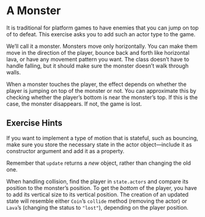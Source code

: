 # A Monster

It is traditional for platform games to have enemies that you can jump
on top of to defeat. This exercise asks you to add such an actor type to
the game.

We’ll call it a monster. Monsters move only horizontally. You can make
them move in the direction of the player, bounce back and forth like horizontal lava, or have any movement pattern you want. The class doesn’t have
to handle falling, but it should make sure the monster doesn’t walk through
walls.

When a monster touches the player, the effect depends on whether the
player is jumping on top of the monster or not. You can approximate this by
checking whether the player’s bottom is near the monster’s top. If this is the
case, the monster disappears. If not, the game is lost.

## Exercise Hints

If you want to implement a type of motion that is stateful, such as bouncing, make sure you store the necessary state in the actor object—include it as
constructor argument and add it as a property.

Remember that `update` returns a _new_ object, rather than changing the
old one.

When handling collision, find the player in `state.actors` and compare its
position to the monster’s position. To get the _bottom_ of the player, you have
to add its vertical size to its vertical position. The creation of an updated
state will resemble either `Coin`’s `collide` method (removing the actor) or
`Lava`’s (changing the status to `"lost"`), depending on the player position.


